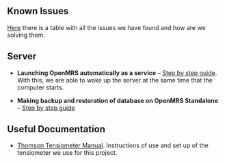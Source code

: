 ## Known Issues

[Here](https://docs.google.com/spreadsheets/d/1RbZAtD-T_CTOZewnHfwPDXLW8bAy1uB9Ph_4KPlO2Wc/edit?usp=sharing) there is a table with all the issues we have found and how are we solving them.

## Server

* **Launching OpenMRS automatically as a service** – [Step  by step guide](https://wiki.openmrs.org/display/docs/Launching+OpenMRS+automatically+as+a+service).
    With this, we are able to wake up the server at the same time that the computer starts.


* **Making backup and restoration of database on OpenMRS Standalone** – [Step by step guide](https://wiki.openmrs.org/display/docs/Making+backup+and+restoration+of+database+on+OpenMRS+Standalone)


## Useful Documentation

* [Thomson Tensiometer Manual](https://drive.google.com/drive/u/0/folders/1TbAoJZAYB405jfl9IBRvJkO4QCs9SED8). Instructions of use and set up of the tensiometer we use for this project.
